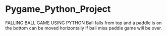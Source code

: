# Pygame_Python_Project
FALLING BALL GAME USING PYTHON Ball falls from top and a paddle is on the bottom can be moved horizontally if ball miss paddle game will be over.
